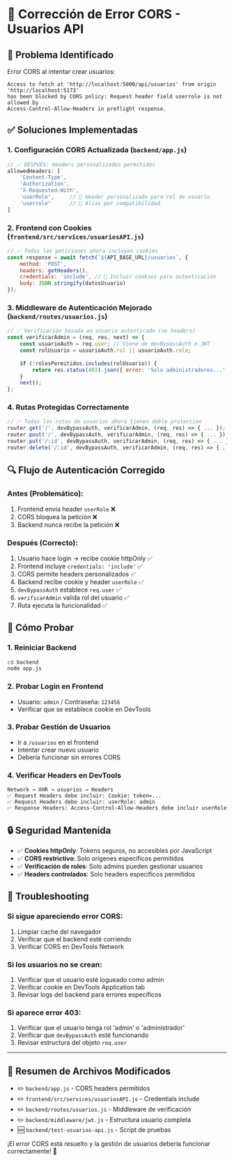 # 🔧 Corrección de Error CORS - Usuarios API

## 🚨 **Problema Identificado**

Error CORS al intentar crear usuarios:
```
Access to fetch at 'http://localhost:5000/api/usuarios' from origin 'http://localhost:5173' 
has been blocked by CORS policy: Request header field userrole is not allowed by 
Access-Control-Allow-Headers in preflight response.
```

## ✅ **Soluciones Implementadas**

### 1. **Configuración CORS Actualizada** (`backend/app.js`)
```javascript
// ✅ DESPUÉS: Headers personalizados permitidos
allowedHeaders: [
    'Content-Type', 
    'Authorization', 
    'X-Requested-With',
    'userRole',     // 🔧 Header personalizado para rol de usuario
    'userrole'      // 🔧 Alias por compatibilidad
]
```

### 2. **Frontend con Cookies** (`frontend/src/services/usuariosAPI.js`)
```javascript
// ✅ Todas las peticiones ahora incluyen cookies
const response = await fetch(`${API_BASE_URL}/usuarios`, {
    method: 'POST',
    headers: getHeaders(),
    credentials: 'include', // 🍪 Incluir cookies para autenticación
    body: JSON.stringify(datosUsuario)
});
```

### 3. **Middleware de Autenticación Mejorado** (`backend/routes/usuarios.js`)
```javascript
// ✅ Verificación basada en usuario autenticado (no headers)
const verificarAdmin = (req, res, next) => {
    const usuarioAuth = req.user; // Viene de devBypassAuth o JWT
    const rolUsuario = usuarioAuth.rol || usuarioAuth.role;
    
    if (!rolesPermitidos.includes(rolUsuario)) {
        return res.status(403).json({ error: 'Solo administradores...' });
    }
    next();
};
```

### 4. **Rutas Protegidas Correctamente**
```javascript
// ✅ Todas las rutas de usuarios ahora tienen doble protección
router.get('/', devBypassAuth, verificarAdmin, (req, res) => { ... });
router.post('/', devBypassAuth, verificarAdmin, (req, res) => { ... });
router.put('/:id', devBypassAuth, verificarAdmin, (req, res) => { ... });
router.delete('/:id', devBypassAuth, verificarAdmin, (req, res) => { ... });
```

## 🔍 **Flujo de Autenticación Corregido**

### Antes (Problemático):
1. Frontend envía header `userRole` ❌
2. CORS bloquea la petición ❌
3. Backend nunca recibe la petición ❌

### Después (Correcto):
1. Usuario hace login → recibe cookie httpOnly ✅
2. Frontend incluye `credentials: 'include'` ✅
3. CORS permite headers personalizados ✅
4. Backend recibe cookie y header `userRole` ✅
5. `devBypassAuth` establece `req.user` ✅
6. `verificarAdmin` valida rol del usuario ✅
7. Ruta ejecuta la funcionalidad ✅

## 🧪 **Cómo Probar**

### 1. **Reiniciar Backend**
```bash
cd backend
node app.js
```

### 2. **Probar Login en Frontend**
- Usuario: `admin` / Contraseña: `123456`
- Verificar que se establece cookie en DevTools

### 3. **Probar Gestión de Usuarios**
- Ir a `/usuarios` en el frontend
- Intentar crear nuevo usuario
- Debería funcionar sin errores CORS

### 4. **Verificar Headers en DevTools**
```
Network → XHR → usuarios → Headers
✅ Request Headers debe incluir: Cookie: token=...
✅ Request Headers debe incluir: userRole: admin
✅ Response Headers: Access-Control-Allow-Headers debe incluir userRole
```

## 🔒 **Seguridad Mantenida**

- ✅ **Cookies httpOnly**: Tokens seguros, no accesibles por JavaScript
- ✅ **CORS restrictivo**: Solo orígenes específicos permitidos
- ✅ **Verificación de roles**: Solo admins pueden gestionar usuarios
- ✅ **Headers controlados**: Solo headers específicos permitidos

## 🚨 **Troubleshooting**

### Si sigue apareciendo error CORS:
1. Limpiar cache del navegador
2. Verificar que el backend esté corriendo
3. Verificar CORS en DevTools Network

### Si los usuarios no se crean:
1. Verificar que el usuario esté logueado como admin
2. Verificar cookie en DevTools Application tab
3. Revisar logs del backend para errores específicos

### Si aparece error 403:
1. Verificar que el usuario tenga rol 'admin' o 'administrador'
2. Verificar que `devBypassAuth` esté funcionando
3. Revisar estructura del objeto `req.user`

---

## 📝 **Resumen de Archivos Modificados**

- ✏️ `backend/app.js` - CORS headers permitidos
- ✏️ `frontend/src/services/usuariosAPI.js` - Credentials include
- ✏️ `backend/routes/usuarios.js` - Middleware de verificación
- ✏️ `backend/middleware/jwt.js` - Estructura usuario completa
- 🆕 `backend/test-usuarios-api.js` - Script de pruebas

¡El error CORS está resuelto y la gestión de usuarios debería funcionar correctamente! 🎉